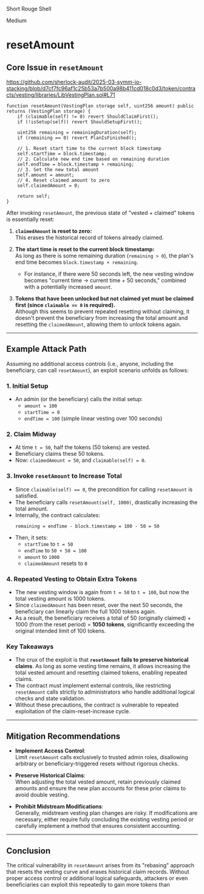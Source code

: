 Short Rouge Shell

Medium

# resetAmount


## Core Issue in `resetAmount`

https://github.com/sherlock-audit/2025-03-symm-io-stacking/blob/d7cf7fc96af1c25b53a7b500a98b411cd018c0d3/token/contracts/vesting/libraries/LibVestingPlan.sol#L71

```solidity
function resetAmount(VestingPlan storage self, uint256 amount) public returns (VestingPlan storage) {
    if (claimable(self) != 0) revert ShouldClaimFirst();
    if (!isSetup(self)) revert ShouldSetupFirst();

    uint256 remaining = remainingDuration(self);
    if (remaining == 0) revert PlanIsFinished();

    // 1. Reset start time to the current block timestamp
    self.startTime = block.timestamp;
    // 2. Calculate new end time based on remaining duration
    self.endTime = block.timestamp + remaining;
    // 3. Set the new total amount
    self.amount = amount;
    // 4. Reset claimed amount to zero
    self.claimedAmount = 0;

    return self;
}
```

After invoking `resetAmount`, the previous state of "vested + claimed" tokens is essentially reset:

1. **`claimedAmount` is reset to zero:**  
   This erases the historical record of tokens already claimed.

2. **The start time is reset to the current block timestamp:**  
   As long as there is some remaining duration (`remaining > 0`), the plan's end time becomes `block.timestamp + remaining`.  
   - For instance, if there were 50 seconds left, the new vesting window becomes "current time → current time + 50 seconds," combined with a potentially increased `amount`.

3. **Tokens that have been unlocked but not claimed yet must be claimed first (since `claimable == 0` is required).**  
   Although this seems to prevent repeated resetting without claiming, it doesn't prevent the beneficiary from increasing the total amount and resetting the `claimedAmount`, allowing them to unlock tokens again.

---

## Example Attack Path

Assuming no additional access controls (i.e., anyone, including the beneficiary, can call `resetAmount`), an exploit scenario unfolds as follows:

### 1. **Initial Setup**  
- An admin (or the beneficiary) calls the initial setup:
  - `amount = 100`
  - `startTime = 0`
  - `endTime = 100` (simple linear vesting over 100 seconds)

### 2. **Claim Midway**  
- At time `t = 50`, half the tokens (50 tokens) are vested.
- Beneficiary claims these 50 tokens.  
- Now: `claimedAmount = 50`, and `claimable(self) = 0`.

### 3. **Invoke `resetAmount` to Increase Total**  
- Since `claimable(self) == 0`, the precondition for calling `resetAmount` is satisfied.
- The beneficiary calls `resetAmount(self, 1000)`, drastically increasing the total amount.
- Internally, the contract calculates: 
  ```
  remaining = endTime - block.timestamp = 100 - 50 = 50
  ```
- Then, it sets:
  - `startTime` to `t = 50`
  - `endTime` to `50 + 50 = 100`
  - `amount` to `1000`
  - `claimedAmount` resets to `0`

### 4. **Repeated Vesting to Obtain Extra Tokens**  
- The new vesting window is again from `t = 50` to `t = 100`, but now the total vesting amount is 1000 tokens.
- Since `claimedAmount` has been reset, over the next 50 seconds, the beneficiary can linearly claim the full 1000 tokens again.
- As a result, the beneficiary receives a total of 50 (originally claimed) + 1000 (from the reset period) = **1050 tokens**, significantly exceeding the original intended limit of 100 tokens.

### Key Takeaways

- The crux of the exploit is that **`resetAmount` fails to preserve historical claims**. As long as some vesting time remains, it allows increasing the total vested amount and resetting claimed tokens, enabling repeated claims.
- The contract must implement external controls, like restricting `resetAmount` calls strictly to administrators who handle additional logical checks and state validation.  
- Without these precautions, the contract is vulnerable to repeated exploitation of the claim-reset-increase cycle.

---

## Mitigation Recommendations

- **Implement Access Control**:  
  Limit `resetAmount` calls exclusively to trusted admin roles, disallowing arbitrary or beneficiary-triggered resets without rigorous checks.

- **Preserve Historical Claims**:  
  When adjusting the total vested amount, retain previously claimed amounts and ensure the new plan accounts for these prior claims to avoid double vesting.

- **Prohibit Midstream Modifications**:  
  Generally, midstream vesting plan changes are risky. If modifications are necessary, either require fully concluding the existing vesting period or carefully implement a method that ensures consistent accounting.

---

## Conclusion

The critical vulnerability in `resetAmount` arises from its "rebasing" approach that resets the vesting curve and erases historical claim records. Without proper access control or additional logical safeguards, attackers or even beneficiaries can exploit this repeatedly to gain more tokens than 